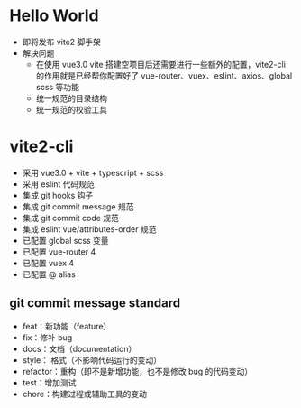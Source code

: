 # Hello World

- 即将发布 vite2 脚手架
- 解决问题
  - 在使用 vue3.0 vite 搭建空项目后还需要进行一些额外的配置，vite2-cli 的作用就是已经帮你配置好了 vue-router、vuex、eslint、axios、global scss 等功能
  - 统一规范的目录结构
  - 统一规范的校验工具

# vite2-cli

- 采用 vue3.0 + vite + typescript + scss
- 采用 eslint 代码规范
- 集成 git hooks 钩子
- 集成 git commit message 规范
- 集成 git commit code 规范
- 集成 eslint vue/attributes-order 规范
- 已配置 global scss 变量
- 已配置 vue-router 4
- 已配置 vuex 4
- 已配置 @ alias

## git commit message standard

- feat：新功能（feature）
- fix：修补 bug
- docs：文档（documentation）
- style： 格式（不影响代码运行的变动）
- refactor：重构（即不是新增功能，也不是修改 bug 的代码变动）
- test：增加测试
- chore：构建过程或辅助工具的变动
